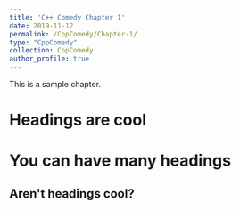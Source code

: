 ```yaml
---
title: 'C++ Comedy Chapter 1'
date: 2019-11-12
permalink: /CppComedy/Chapter-1/
type: "CppComedy"
collection: CppComedy  
author_profile: true
---
```


This is a sample chapter.

Headings are cool
======

You can have many headings
======

Aren't headings cool?
------
